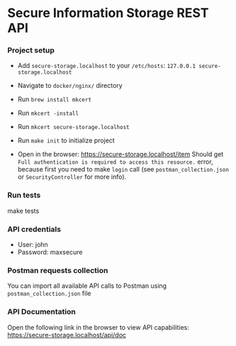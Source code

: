 # Secure Information Storage REST API

### Project setup

* Add `secure-storage.localhost` to your `/etc/hosts`: `127.0.0.1 secure-storage.localhost`

* Navigate to `docker/nginx/` directory

* Run `brew install mkcert`

* Run `mkcert -install`

* Run `mkcert secure-storage.localhost`

* Run `make init` to initialize project

* Open in the browser: https://secure-storage.localhost/item Should get `Full authentication is required to access this resource.` error, because first you need to make `login` call (see `postman_collection.json` or `SecurityController` for more info).

### Run tests

make tests

### API credentials

* User: john
* Password: maxsecure

### Postman requests collection

You can import all available API calls to Postman using `postman_collection.json` file

### API Documentation

Open the following link in the browser to view API capabilities:
https://secure-storage.localhost/api/doc 
